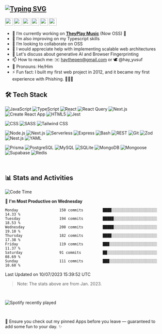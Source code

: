 
[![Typing SVG](https://readme-typing-svg.demolab.com?font=Fira+Code&duration=4000&pause=400&color=F700C4&width=451&lines=Hello+there+%F0%9F%91%8B%F0%9F%8F%BD;+I+am+Yusuf+Abdulhafeez+%F0%9F%91%A8%F0%9F%8F%BD%E2%80%8D%F0%9F%92%BB;++I+build+magical+web+applications+%E2%9C%A8+;And+write+impactful+content+%F0%9F%93%9A;Looking+forward+to+collaborating...;And+also+learning+from+you!+%F0%9F%A4%9D)](https://git.io/typing-svg)
---
<p>
    <a href="https://www.linkedin.com/in/yusuf-abdulhafeez" target="_blank"><img src="https://img.shields.io/badge/linkedin-%230077B5.svg?&style=for-the-badge&logo=linkedin&logoColor=white" height=25></a>  
  <a href="https://www.twitter.com/hay_yusuf" target="_blank"><img src="https://img.shields.io/badge/twitter-%231DA1F2.svg?&style=for-the-badge&logo=twitter&logoColor=white" height=25></a> 
  <a href="https://dev.to/hayveno" target="_blank"><img src="https://img.shields.io/badge/DEV.TO-%230A0A0A.svg?&style=for-the-badge&logo=dev-dot-to&logoColor=white" height=25></a>
    <a href="https://hayven.hashnode.dev/" target="_blank"><img src="https://img.shields.io/badge/Hashnode-2962FF?style=for-the-badge&logo=hashnode&logoColor=white" height=25></a>
  <a href="https://medium.com/@haythepen" target="_blank"><img src="https://img.shields.io/badge/medium-%2312100E.svg?&style=for-the-badge&logo=medium&logoColor=white" height=25></a> 
<a href="mailto:haythepen@gmail.com" target="_blank"><img src="https://img.shields.io/badge/Gmail-%23D14836.svg?&style=for-the-badge&logo=gmail&logoColor=white" height=25></a>
  <!--   <a href="https://www.youtube.com/hayusuf"><img src="https://img.shields.io/badge/youtube-%2312100E.svg?&style=for-the-badge&logo=youtube&logoColor=white" height=25></a>  -->
</p>


- 🔭 I’m currently working on  [**TheyPlay Music**](https://github.com/hayveno/theyPlay) (Now OSS) 🎉
- 🌱 I’m also improving on my Typescript skills
- 👯 I’m looking to collaborate on OSS
- 🤔 I would appreciate help with  implementing scalable web architectures
- 💬 Let's discuss about generative AI and Browser Fingerprinting
- 📫 How to reach me: ✉️ haythepen@gmail.com  or   🕊️ @hay_yusuf
- 🙂 Pronouns: He/Him
- ⚡ Fun fact: I built my first web project in 2012, and it became my first experience with Phishing. 🤷🏾‍♂️

## 🛠 Tech Stack

<p>
  <img alt="JavaScript" src="https://img.shields.io/badge/-JavaScript-F7DF1E?style=flat-square&logo=javascript&logoColor=white" />
  <img alt="TypeScript" src="https://img.shields.io/badge/-TypeScript-007ACC?style=flat-square&logo=typescript&logoColor=white" />
  <img alt="React" src="https://img.shields.io/badge/-React-61DAFB?style=flat-square&logo=react&logoColor=white" />
<img alt="React Query" src="https://img.shields.io/badge/-React%20Query-FF4154?style=flat-square&logo=react-query&logoColor=white" />
  <img alt="Next.js" src="https://img.shields.io/badge/-Next.js-000000?style=flat-square&logo=next.js&logoColor=white" />
  <img alt="Create React App" src="https://img.shields.io/badge/-Create%20React%20App-61DAFB?style=flat-square&logo=create-react-app&logoColor=white" />
  <img alt="HTML5" src="https://img.shields.io/badge/-HTML5-E34F26?style=flat-square&logo=html5&logoColor=white" />
    <img alt="Jest" src="https://img.shields.io/badge/-Jest-C21325?style=flat-square&logo=jest&logoColor=white" />
</p>

<p>
  <img alt="CSS" src="https://img.shields.io/badge/-CSS-1572B6?style=flat-square&logo=css3&logoColor=white" />
  <img alt="SASS" src="https://img.shields.io/badge/-SASS-CC6699?style=flat-square&logo=sass&logoColor=white" />
  <img alt="Tailwind CSS" src="https://img.shields.io/badge/-Tailwind_CSS-38B2AC?style=flat-square&logo=tailwind-css&logoColor=white" />
</p>

<p>
  <img alt="Node.js" src="https://img.shields.io/badge/-Node.js-339933?style=flat-square&logo=node.js&logoColor=white" />
  <img alt="Next.js" src="https://img.shields.io/badge/-Next.js-000000?style=flat-square&logo=next.js&logoColor=white" />
  <img alt="Serverless" src="https://img.shields.io/badge/-Serverless-FD5750?style=flat-square&logo=serverless&logoColor=white" />
  <img alt="Express" src="https://img.shields.io/badge/-Express-000000?style=flat-square&logo=Express&logoColor=white" />
  <img alt="Bash" src="https://img.shields.io/badge/-Bash-4EAA25?style=flat-square&logo=gnu-bash&logoColor=white" />
  <img alt="REST" src="https://img.shields.io/badge/-REST-1B1B1B?style=flat-square&logo=rest&logoColor=white" />
  <img alt="Git" src="https://img.shields.io/badge/-Git-F05032?style=flat-square&logo=git&logoColor=white" />
 <img alt="Zod" src="https://img.shields.io/badge/-Zod-2B3840?style=flat-square" />
    <img alt="Nest.js" src="https://img.shields.io/badge/-Nest.js-E0234E?style=flat-square&logo=nestjs&logoColor=white" />
    <img alt="YAML" src="https://img.shields.io/badge/-YAML-000000?style=flat-square&logo=yaml&logoColor=white" />
</p>




<p>
    <img alt="Prisma" src="https://img.shields.io/badge/-Prisma-2D3748?style=flat-square&logo=Prisma&logoColor=white" />
  <img alt="PostgreSQL" src="https://img.shields.io/badge/-PostgreSQL-336791?style=flat-square&logo=postgresql&logoColor=white" />
  <img alt="MySQL" src="https://img.shields.io/badge/-MySQL-4479A1?style=flat-square&logo=mysql&logoColor=white" />
  <img alt="SQLite" src="https://img.shields.io/badge/-SQLite-003B57?style=flat-square&logo=sqlite&logoColor=white" />
  <img alt="MongoDB" src="https://img.shields.io/badge/-MongoDB-47A248?style=flat-square&logo=MongoDB&logoColor=white" />
  <img alt="Mongoose" src="https://img.shields.io/badge/-Mongoose-880000?style=flat-square&logo=MongoDB&logoColor=white" />
  <img alt="Supabase" src="https://img.shields.io/badge/-Supabase-333333?style=flat-square&logo=supabase&logoColor=007FFF" />
  <img alt="Redis" src="https://img.shields.io/badge/-Redis-DC382D?style=flat-square&logo=Redis&logoColor=white" />
</p>


<br/>

## 📊 Stats and Activities 
 
<!-- <div style="display:flex; flex-gap:3em;">
  <a href="https://github.com/hayveno" style="margin-left:10px;">
    <img height="180em" align="center" src="https://github-readme-stats.vercel.app/api?username=hayveno&show_icons=true&theme=radical" />
  </a>
  <img height="180em" align="center" src="https://github-readme-stats.vercel.app/api/top-langs/?username=hayveno&theme=buefy&layout=compact&theme=radical" />
</div> 
<br/>

<!--START_SECTION:waka-->
![Code Time](http://img.shields.io/badge/Code%20Time-424%20hrs%2031%20mins-blue)

📅 **I'm Most Productive on Wednesday** 

```text
Monday                   150 commits         ████░░░░░░░░░░░░░░░░░░░░░   14.33 % 
Tuesday                  194 commits         █████░░░░░░░░░░░░░░░░░░░░   18.53 % 
Wednesday                200 commits         █████░░░░░░░░░░░░░░░░░░░░   19.10 % 
Thursday                 182 commits         ████░░░░░░░░░░░░░░░░░░░░░   17.38 % 
Friday                   119 commits         ███░░░░░░░░░░░░░░░░░░░░░░   11.37 % 
Saturday                 91 commits          ██░░░░░░░░░░░░░░░░░░░░░░░   08.69 % 
Sunday                   111 commits         ███░░░░░░░░░░░░░░░░░░░░░░   10.60 % 
```



 Last Updated on 10/07/2023 15:39:52 UTC
<!--END_SECTION:waka-->
> Note: The stats above are from Jan. 2023.
<br/>

![Spotify recently played](https://spotify-recently-played-readme.vercel.app/api?user=317stts2iim4xivtp4slychksqqa&unique=true&count=2&width=432)

<br/>

🔔 Ensure you check out my pinned Apps before you leave — guaranteed to add some fun to your day. ✨








